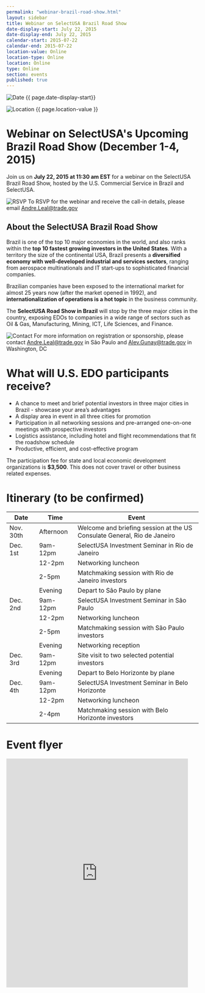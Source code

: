 ```yaml
---
permalink: "webinar-brazil-road-show.html"
layout: sidebar
title: Webinar on SelectUSA Brazil Road Show
date-display-start: July 22, 2015
date-display-end: July 22, 2015
calendar-start: 2015-07-22
calendar-end: 2015-07-22
location-value: Online
location-type: Online
location: Online
type: Online
section: events
published: true
---
```

![Date](https://google.github.io/material-design-icons/action/svg/design/ic_event_24px.svg "Date") {{ page.date-display-start}}

![Location](http://google.github.io/material-design-icons/social/svg/design/ic_location_city_24px.svg "Location") {{ page.location-value }}

# Webinar on SelectUSA's Upcoming Brazil Road Show (December 1-4, 2015)

Join us on **July 22, 2015 at 11:30 am EST** for a webinar on the SelectUSA Brazil Road Show, hosted by the U.S. Commercial Service in Brazil and SelectUSA.

![RSVP](https://google.github.io/material-design-icons/content/svg/design/ic_send_24px.svg "RSVP") To RSVP for the webinar and receive the call-in details, please email  [Andre.Leal@trade.gov](mailto:Andre.Leal@trade.gov?Subject=RSVP%20for%20July%2021%20Brazil%20Road%20Show%20webinar)

## About the SelectUSA Brazil Road Show

Brazil is one of the top 10 major economies in the world, and also ranks within the **top 10 fastest growing investors in the United States**. With a territory the size of the continental USA, Brazil presents a **diversified economy with well-developed industrial and services sectors**, ranging from aerospace multinationals and IT start-ups to sophisticated financial companies.

Brazilian companies have been exposed to the international market for almost 25 years now (after the market opened in 1992),  and **internationalization of operations is a hot topic** in the business community.

The **SelectUSA Road Show in Brazil** will stop by the three major cities in the country, exposing EDOs to companies in a wide range of sectors such as Oil & Gas, Manufacturing, Mining, ICT, Life Sciences, and Finance.

![Contact](https://google.github.io/material-design-icons/action/svg/design/ic_question_answer_24px.svg "Contact") For more information on registration or sponsorship, please contact [Andre.Leal@trade.gov](mailto:Andre.Leal@trade.gov) in São Paulo and [Alev.Gunay@trade.gov](mailto:alev.gunay@trade.gov) in Washington, DC

# What will U.S. EDO participants receive?

* A chance to meet and brief potential investors in three major cities in Brazil - showcase your area’s advantages
* A display area in event in all three cities for promotion
* Participation in all networking sessions and pre-arranged one-on-one meetings with prospective investors
* Logistics assistance, including hotel and flight recommendations that fit the roadshow schedule
* Productive, efficient, and cost-effective program

The participation fee for state and local economic development organizations is **$3,500**. This does not cover travel or other business related expenses.

# Itinerary (to be confirmed)

Date | Time | Event
---| --- | ---
Nov. 30th&nbsp;&nbsp; | Afternoon | Welcome and briefing session at the US Consulate General, Rio de Janeiro
Dec. 1st | 9am-12pm&nbsp;&nbsp; | SelectUSA Investment Seminar in Rio de Janeiro
&nbsp; | 12-2pm | Networking luncheon
&nbsp; | 2-5pm | Matchmaking session with Rio de Janeiro investors
&nbsp; | Evening | Depart to São Paulo by plane
Dec. 2nd | 9am-12pm | SelectUSA Investment Seminar in São Paulo
&nbsp; | 12-2pm | Networking luncheon
&nbsp; | 2-5pm | Matchmaking session with São Paulo investors
&nbsp; | Evening | Networking reception
Dec. 3rd | 9am-12pm | Site visit to two selected potential investors
&nbsp; | Evening | Depart to Belo Horizonte by plane
Dec. 4th | 9am-12pm | SelectUSA Investment Seminar in Belo Horizonte
&nbsp; | 12-2pm | Networking luncheon
&nbsp; | 2-4pm | Matchmaking session with Belo Horizonte investors

# Event flyer

<iframe src="https://www.slideshare.net/slideshow/embed_code/key/AsRMQIPn4bSYjJ" width="476" height="600" frameborder="0" marginwidth="0" marginheight="0" scrolling="no"></iframe>
